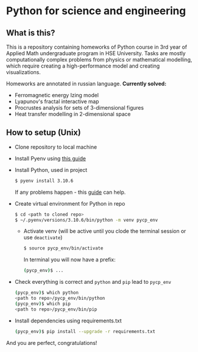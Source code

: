 # Python for science and engineering
## What is this?
This is a repository containing homeworks of Python course in 3rd year of Applied Math undergraduate program in HSE University.
Tasks are mostly computationally complex problems from physics or mathematical modelling, which require creating a high-performance model and creating visualizations.

Homeworks are annotated in russian language.
**Currently solved:**
- Ferromagnetic energy Izing model
- Lyapunov's fractal interactive map
- Procrustes analysis for sets of 3-dimensional figures
- Heat transfer modelling in 2-dimensional space

## How to setup (Unix)
- Clone repository to local machine
- Install Pyenv using [this guide](https://github.com/pyenv/pyenv#installation)
- Install Python, used in project
  ```bash
  $ pyenv install 3.10.6
  ```
  If any problems happen - this [guide](https://github.com/pyenv/pyenv/wiki/Common-build-problems) can help.
- Create virtual environment for Python in repo
  ```bash
  $ cd <path to cloned repo>
  $ ~/.pyenv/versions/3.10.6/bin/python -m venv pycp_env
  ```
  - Activate venv (will be active until you clode the terminal session or use `deactivate`)
    ```bash
    $ source pycp_env/bin/activate
    ```  
    In terminal you will now have a prefix:
    ```bash
    (pycp_env)$ ...
    ```

- Check everything is correct and `python` and `pip` lead to `pycp_env`
    ```bash
    (pycp_env)$ which python
    <path to repo>/pycp_env/bin/python
    (pycp_env)$ which pip
    <path to repo>/pycp_env/bin/pip
    ```
- Install dependencies using requirements.txt
  ```bash
  (pycp_env)$ pip install --upgrade -r requirements.txt
  ```
And you are perfect, congratulations!
